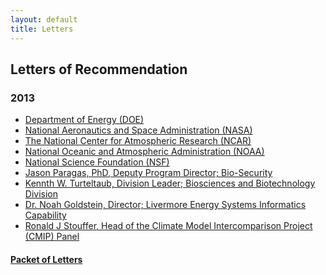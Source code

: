 ```yaml
---
layout: default
title: Letters
---
```


## Letters of Recommendation

### 2013

* <a href="{{site.esgf-media}}/pdf/DOELetter.pdf" target="_blank">Department of Energy (DOE)</a>
* <a href="{{site.esgf-media}}/pdf/NASAletter.pdf" target="_blank">National Aeronautics and Space Administration (NASA)</a>
* <a href="{{site.esgf-media}}/pdf/NCARletter.pdf" target="_blank">The National Center for Atmospheric Research (NCAR)</a>
* <a href="{{site.esgf-media}}/pdf/NOAAletter.pdf" target="_blank">National Oceanic and Atmospheric Administration (NOAA)</a>
* <a href="{{site.esgf-media}}/pdf/NSFletter.pdf" target="_blank">National Science Foundation (NSF)</a>
* <a href="{{site.esgf-media}}/pdf/JasonParagasLetter.pdf" target="_blank">Jason Paragas, PhD, Deputy Program Director; Bio-Security</a>
* <a href="{{site.esgf-media}}/pdf/KennethTurteltaubLetter.pdf" target="_blank">Kennth W. Turteltaub, Division Leader; Biosciences and Biotechnology Division</a>
* <a href="{{site.esgf-media}}/pdf/NoahGoldsteinLetter.pdf" target="_blank">Dr. Noah Goldstein, Director; Livermore Energy Systems Informatics Capability</a>
* <a href="{{site.esgf-media}}/pdf/RonaldStoufferLetter.pdf" target="_blank">Ronald J Stouffer, Head of the Climate Model Intercomparison Project (CMIP) Panel</a>

#### <a href="{{site.esgf-media}}/pdf/ESGFLetters.pdf" target="_blank">Packet of Letters</a>

